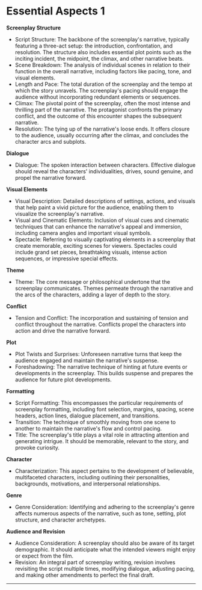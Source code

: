 # Essential Aspects 1

**Screenplay Structure**
- Script Structure: The backbone of the screenplay's narrative, typically featuring a three-act setup: the introduction, confrontation, and resolution. The structure also includes essential plot points such as the inciting incident, the midpoint, the climax, and other narrative beats.
- Scene Breakdown: The analysis of individual scenes in relation to their function in the overall narrative, including factors like pacing, tone, and visual elements.
- Length and Pace: The total duration of the screenplay and the tempo at which the story unravels. The screenplay's pacing should engage the audience without incorporating redundant elements or sequences.
- Climax: The pivotal point of the screenplay, often the most intense and thrilling part of the narrative. The protagonist confronts the primary conflict, and the outcome of this encounter shapes the subsequent narrative.
- Resolution: The tying up of the narrative's loose ends. It offers closure to the audience, usually occurring after the climax, and concludes the character arcs and subplots.

**Dialogue**
- Dialogue: The spoken interaction between characters. Effective dialogue should reveal the characters' individualities, drives, sound genuine, and propel the narrative forward.

**Visual Elements**
- Visual Description: Detailed descriptions of settings, actions, and visuals that help paint a vivid picture for the audience, enabling them to visualize the screenplay's narrative.
- Visual and Cinematic Elements: Inclusion of visual cues and cinematic techniques that can enhance the narrative's appeal and immersion, including camera angles and important visual symbols.
- Spectacle: Referring to visually captivating elements in a screenplay that create memorable, exciting scenes for viewers. Spectacles could include grand set pieces, breathtaking visuals, intense action sequences, or impressive special effects.

**Theme**
- Theme: The core message or philosophical undertone that the screenplay communicates. Themes permeate through the narrative and the arcs of the characters, adding a layer of depth to the story.

**Conflict**
- Tension and Conflict: The incorporation and sustaining of tension and conflict throughout the narrative. Conflicts propel the characters into action and drive the narrative forward.

**Plot**
- Plot Twists and Surprises: Unforeseen narrative turns that keep the audience engaged and maintain the narrative's suspense.
- Foreshadowing: The narrative technique of hinting at future events or developments in the screenplay. This builds suspense and prepares the audience for future plot developments.

**Formatting**
- Script Formatting: This encompasses the particular requirements of screenplay formatting, including font selection, margins, spacing, scene headers, action lines, dialogue placement, and transitions.
- Transition: The technique of smoothly moving from one scene to another to maintain the narrative's flow and control pacing.
- Title: The screenplay's title plays a vital role in attracting attention and generating intrigue. It should be memorable, relevant to the story, and provoke curiosity.

**Character**
- Characterization: This aspect pertains to the development of believable, multifaceted characters, including outlining their personalities, backgrounds, motivations, and interpersonal relationships.

**Genre**
- Genre Consideration: Identifying and adhering to the screenplay's genre affects numerous aspects of the narrative, such as tone, setting, plot structure, and character archetypes.

**Audience and Revision**
- Audience Consideration: A screenplay should also be aware of its target demographic. It should anticipate what the intended viewers might enjoy or expect from the film.
- Revision: An integral part of screenplay writing, revision involves revisiting the script multiple times, modifying dialogue, adjusting pacing, and making other amendments to perfect the final draft.

---

